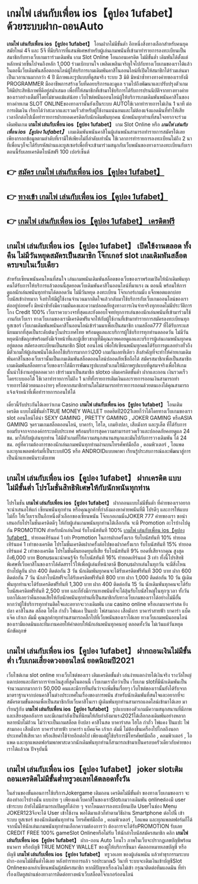 # เกมไพ่ เล่นกับเพื่อน ios【คูปอง 1ufabet】  ด้วยระบบฝาก-ถอนAuto

**เกมไพ่ เล่นกับเพื่อน ios【คูปอง 1ufabet】** โอนฝากไม่มีขั้นต่ำ  อีกหนึ่งสิ่งทางเลือกสำหรับคนยุคสมัยใหม่ 4จี และ 5จี ที่มีบริการที่แสนพิเศษสำหรับผู้เล่นเกมพนันที่เข้ามาทำรายการลงทะเบียนเป็นสมาชิกกับทางเว็บเกมเราร่วมเดิมพัน เกม Slot Online โอนถอนเครดิต ไม่มีขั้นต่ำ เดิมพันได้ตั้งแต่ หลักหน่วยขึ้นไปจนถึงหลัก 1,000 ร่วมเบิกบานใจ เพลิดเพลินเจริญใจไปกับทางเว็บเกมของเราได้แล้วในตอนี้เว็บเดิมพันสล็อตออนไลน์ผู้ให้บริการเกมเดิมพันคาสิโนออนไลน์ที่เปิดให้สมาชิกได้ร่วมเล่นมาเป็นเวลานานมากกว่า 4 ปี มีภาพและรูปแบบที่ดูสมจริง ระบบ 3 มิติ
มิหนำซ้ำทางทางค่ายของเรายังมี  PROGRAMMER มืออาชีพการสร้างเว็บที่คอยบริการและดูแล  รวมไปถึงพัฒนาและปรับปรุงตัวเกมให้มีประสิทธิภาพที่ดีอยู่สม่ำเสมอ เพื่อที่ให้สมาชิกที่เข้ามาใช้บริการได้รับการปรนนิบัติจากทางทางค่ายของเราอย่างเต็มที่โดยไม่ขาดแม้แต่น้อย เว็บไซต์พนันออนไลน์ผู้ให้บริการเกมเดิมพันพนันคาสิโนของทางค่ายเกม SLOT ONLINEของทางเรานั้นยังเป็นระบบ AUTOใช้เวลาทำรายการไม่เกิน 1 นาที ต่อการเติมเงิน เรียกได้ว่าสะดวกและรวดเร็วสำหรับผู้ใช้งานแน่นอนและไม่ต้องแจ้งแอดมินที่ทำให้เสียเวลาอีกต่อไปเมื่อทำรายการฝากยอดเครดิตกับนักเดิมพันทุกคน
นักพนันทุกท่านที่สนใจอยากจะร่วมเดิมพันเกม **เกมไพ่ เล่นกับเพื่อน ios【คูปอง 1ufabet】** เกม Slot Online หรือ ***เกมไพ่ เล่นกับเพื่อน ios【คูปอง 1ufabet】*** เกมเดิมพันพนันคาสิโนผู้เล่นพนันสามารถทำรายการสมัครได้เลยเพียงกรอกข้อมูลตามลำดับที่เรามีให้เพียงไม่กี่ลำดับเท่านั้น ใช้เวลาการทำรายการลงทะเบียนไม่ถึง 2 นาทีเพื่อนๆก็จะได้รับรหัสผ่านและยูสเซอร์เพื่อที่จะเข้ามาร่วมสนุกกับเว็บพนันของทางเราลงทะเบียนกับเราตอนนี้รับเลยเครดิตโบนัสฟรี 100 เปอร์เซ็นต์ 

## 👉 [สมัคร เกมไพ่ เล่นกับเพื่อน ios【คูปอง 1ufabet】](https://archa888.com/)
## 👉 [ทางเข้า เกมไพ่ เล่นกับเพื่อน ios【คูปอง 1ufabet】](https://archa888.com/)
## 👉 [เกมไพ่ เล่นกับเพื่อน ios【คูปอง 1ufabet】 เครดิตฟรี](https://archa888.com/)

## เกมไพ่ เล่นกับเพื่อน ios【คูปอง 1ufabet】 เปิดใช้งานตลอด ทั้งคืน ไม่มีวันหยุดสมัครเป็นสมาชิก โจ๊กเกอร์ slot เกมเดิมพันสล็อตครบจบในเว็บเดียว

สำหรับเซียนพนันคนไหนที่สนใจ เล่นเกมพนันเดิมพันสล็อตของเว็บของเราพร้อมเปิดให้นักเดิมพันทุกคนได้รับการให้บริการแล้วตอนนี้สุดยอดเว็บเดิมพันคาสิโนออนไลน์ที่มาแรง ณ ตอนนี้ พร้อมให้การดูแลนักเล่นพนันทุกท่านได้ตลอดวัน ไม่มีวันหยุด ลงทะเบียน โจ๊กเกอร์เกมมิ่ง แจ็กพอตแตกบ่อย โบนัสเข้าง่ายมาก จึงทำให้มีผู้ใช้งานจำนวนมากติดใจแล้วกลับมาใช้บริการกับเว็บเกมออนไลน์ของเราต่ออยู่บ่อยครั้ง มิหนำซ้ำยังมีความมั่นคงและความปลอดภัยสูงทางการเงินจ่ายจริงทุกยอดไม่มีประวัติการโกง Credit 100% เว็บเราควบวงจรที่สุดและยังตอบโจทย์ทุกการเล่นของนักเล่นพนันที่เข้ามาร่วมใช้งานกับเว็บเรา
ทางเว็บเกมของเรามีเครดิตฟรีแจกให้กับผู้ใช้งานที่เข้ามาทำรายการสมัครลงทะเบียนทุกยูสเซอร์ เว็บเกมเดิมพันพนันคาสิโนออนไลน์เข้าร่วมมาเพื่อเป็นสมาชิก เกมสล็อต777 ที่ได้รับกระแสนิยมมากที่สุดเป็นระดับต้นๆในประเทศไทย พร้อมดูแลและบริการผู้ใช้บริการทุกท่านตลอดวัน ไม่มีวันหยุดนักขัตฤกษ์พร้อมยังมีเจ้าหน้าที่และผู้เชี่ยวชาญที่มีคุณภาพคอยดูแลและบริการผู้เล่นเกมพนันทุกคนอยู่ตลอด สมัครลงทะเบียนเป็นสมาชิก Slot ออนไลน์ เพื่อให้เซียนพนันทุกคนได้รับการดูแลอย่างทั่วถึงมีตัวเกมให้ผู้เล่นพนันได้เลือกใช้บริการมากกว่า200 เกมกันเลยทีเดียว
สิ่งสำคัญที่จะทำให้ค่ายเกมเดิมพันคาสิโนของเว็บเรานั้นเป็นเกมเดิมพันสล็อตออนไลน์ปลอดภัยเชื่อถือได้ สมัครสมาชิกเพื่อเป็นสมาชิก  เกมเดิมพันสล็อตทางเว็บของเราได้มีการพัฒนารูปแบบตัวเกมให้มีภาพรูปแบบที่ดูสมจจริงเพื่อให้เกมนั้นน่าใช้งานอยู่ตลอดเวลา เข้าร่วมมาเป็นสมาชิก slotxo เติมเครดิตขั้นต่ำ ฝากและถอน เงินรวดเร็วโดยระบบออโต้ ใช้เวลาทำรายการไม่ถึง 1 นาทีทั้งรายการเติมเงินและรายการถอนเงินสามารถทำรายการได้ด้วยตนเองง่ายๆ หรือหากสมาชิกท่านใดไม่สามารถทำรายการถอนด้วยตนเองได้คุณสามารถแจ้งเจ้าหน้าที่เพื่อทำรายการถอนให้ได้

เดี๋ยวนี้รับประกันได้เลยว่าเกม Casino **เกมไพ่ เล่นกับเพื่อน ios【คูปอง 1ufabet】** โอนเติมเครดิต แบบไม่มีขั้นต่ำTRUE MONEY WALLET ยอดฮิตปี2021เลยก็ว่าได้โดยทางเว็บเกมของเรา slot ออนไลน์ได้นำ SEXY GAMING , PRETTY GAMING , JOKER GAMING หรือASIA GAMING จุดรวมเกมสล็อตออนไลน์, บาคาร่า, ไฮโล, เกมยิงปลา, เสือมังกร และรูเล็ต ที่ได้รับการยอมรับจากจากองค์กรระบดับประเทศ พร้อมบริการสุดความสามารถรวดเร็วและปลอดภัยคอยดูแล 24 ชม. มาให้กับผู้เล่นทุกท่าน ได้มีตัวเกมที่ให้ความสนุกสนานสนุกและมันไปกับการวางเดิมพัน ได้ 24 ชม. อยู่ที่ความต้องการของนักเล่นเกมพนันทุกท่านผ่านบนโทรศัพท์มือถือ , คอมพิวเตอร์ , ไอแพด และทุกแพลตฟอร์มที่เป็นระบบIOS หรือ ANDROIDแบบพกพา เรียนรู้ประสบการณ์และพัฒนาสู่การเป็นนักแทงพนันระดับเทพ

## เกมไพ่ เล่นกับเพื่อน ios【คูปอง 1ufabet】 ฝากเครดิต แบบไม่มีขั้นต่ำ โปรโมชั่นสิทธิพิเศษให้กับนักพนันทุกท่าน

โปรโมชั่น **เกมไพ่ เล่นกับเพื่อน ios【คูปอง 1ufabet】** ฝากถอนแบบไม่มีขั้นต่ำ ที่ค่ายของเราอยากจะนำเสนอให้แก่  เซียนพนันทุกท่าน หรือคุณลูกค้าที่กำลังมองหาค่ายพนันที่มี โปรดีๆ และการให้แบบไม่กั๊ก ให้เว็บเราเป็นอีกหนึ่งตัวเลือกของเซียนพนัน โจ๊กเกอเกมมิ่งJOKER 777 ค่ายของเรา ขอนำเสนอกับโปรโมชั่นเครดิตดีๆ ให้กับผู้เล่นเกมพนันทุกท่านได้เลือกกัน จะมี Promotion อะไรบ้างไปดูกัน
 PROMOTION สำหรับนักเล่นใหม่ รับโบนัสทันที 100% [เกมไพ่ เล่นกับเพื่อน ios【คูปอง 1ufabet】](https://archa888.com/) ทำยอดเทิร์นแค่ 1 เท่า
 Promotion ในการฝากครั้งแรก รับโบนัสทันที 10% ทำยอดเทิร์นแค่ 1 เท่าของเครดิต
โปรโมชั่นเครดิตฝากครั้งต่อไปของฝากครั้งแรก รับโบนัสทันที 15% ทำยอดเทิร์นแค่ 2 เท่าของเครดิต
โปรโมชั่นคืนยอดทุนที่เสีย รับโบนัสทันที 9% ยอดที่เสียจากคุณ สูงสุดถึง6,000 บาท
Bonusแนะนำคนรู้จัก รับโบนัสทันที 16% ทำยอดเทิร์นแค่ 3 เท่า
ทั้งนี้โปรสิทธิพิเศษที่เว็บคาสิโนของเราได้คัดสรรไว้ให้เพื่อผู้เล่นที่หน้าตาดี Bonusฝากเล่นในทุกวัน จะมีสิ่งไหนบ้างไปดูกัน
ฝาก 400 ติดต่อกัน 3 วัน นักเดิมพันทุกคนจะได้รับเครดิตฟรีทันที 300 บาท
ฝาก 600 ติดต่อกัน 7 วัน นักล่าโบนัสฟรีจะได้รับเครดิตฟรีทันที 800 บาท
ฝาก 1,000 ติดต่อกัน 10 วัน ผู้เดิมพันทุกท่านจะได้รับเครดิตฟรีทันที 1,300 บาท
ฝาก 400 ติดต่อกัน 15 วัน นักเดิมพันทุกคนจะได้รับโบนัสเครดิตฟรีทันที 2,500 บาท
และก็ยังมีการแทงพนันที่จะได้ลุ้นรับโบนัสใหญ่ในทุกๆเวลา ทั้งวัน บอกได้เลยว่าคืนยอดเสียให้กับนักพนันทุกท่านที่เป็นสมาชิกกับทางเว็บเกมของเราได้อย่างไม่มีอั้น หากว่าผู้ใช้บริการทุกท่านติดใจและอยากจะวางเดิมพัน เกม casino online หรือเกมบาคาร่าสด ยิงปลา คาสิโนสด สล็อต ไฮโล กำถั่ว ไพ่แคง ปั่นแปะ ไพ่สามกอง เสือมังกร บาคาร่าสายฟ้า บาคาร่า แบ็คแจ๊ค เก้าเก ดัมมี่ คุณลูกค้าทุกท่านสามารถคลิ๊กไปที่เว็บพนันของเราได้เลย ทางเว็บเกมพนันออนไลน์ของเรามีแอดมินและทีมงานคอยให้คำตอบให้นักเล่นพนันทุกคนอยู่ ตลอดทั้งวัน ไม่เว้นแต่วันหยุดนักขัตฤกษ์

## เกมไพ่ เล่นกับเพื่อน ios【คูปอง 1ufabet】 ฝากถอนเงินไม่มีขั้นต่ำ  เว็บเกมเสี่ยงดวงออนไลน์ ยอดนิยมปี2021

เว็บไซต์เกม slot online ทางเว็บไซต์ของเรา เติมเครดิตขั้นต่ำ เล่นง่ายแตกง่ายได้เงินจริง รางวัลใหญ่แตกบ่อยและอัตราการจ่ายเงินสูงที่สุดในตอนนี้ เว็บเกมเราถือว่าเป็น เว็บเกม slotที่มีนักเดิมพันเป็นจำนวนมากมากกว่า 50,000 คนและมีการยืนยันว่าจะเพิ่มขึ้นเรื่อยๆ เว็บไซต์ของเรานั้นยังได้รับจากมาตราฐานจากบ่อนคาสิโนต่างประเทศในเรื่องของการพนัน สำหรับนักเดิมพันที่สนใจและอยากที่จะสมัครตามขั้นตอนเพื่อเป็นสมาชิกกับเว็บคาสิโนเรา ผู้เดิมพันทุกท่านสามารถแอดไลน์เข้ามาได้เลย
	มาเรียนรู้กับ **เกมไพ่ เล่นกับเพื่อน ios【คูปอง 1ufabet】** รูปแบบของตัวเกมมีความสนุกสนานที่มีภาพและเสียงสุดอลังการ และมีเกมกำลังเป็นที่นิยมให้กับกำลังมาแรง2021ได้เลือกลงเดิมพันอย่างหลากหลายนับไม่ถ้วน  ไม่ว่าจะเป็นเกมสล็อต ยิงปลา คาสิโนสด บาคาร่าสด ไฮโล กำถั่ว ไพ่แคง ปั่นแปะ ไพ่สามกอง เสือมังกร บาคาร่าสายฟ้า บาคาร่า แบ็คแจ๊ค เก้าเก ดัมมี่ ไม่ต้องขึ้นเครื่องไปไกลถึงนอกประเทศให้เสียเวลา หรือเสียค่าใช้จ่ายอีกต่อไป เพียงแค่ผู้ใช้บริการมีโทรศัพท์มือถือ , คอมพิวเตอร์ , ไอแพด และทุกแพลตฟอร์มพกพาสะดวกนักเดิมพันทุกท่านก็สามารถเข้ามาเป็นครอบครัวเดียวกับค่ายของเราได้แล้วณ ปัจจุบันนี้

## เกมไพ่ เล่นกับเพื่อน ios【คูปอง 1ufabet】 joker slotเติมถอนเครดิตไม่มีขั้นต่ำทรูวอเลทได้ตลอดทั้งวัน

ในส่วนของขั้นตอนการใช้บริการJokergame เติมถอน เครดิตไม่มีขั้นต่ำ ของทางเว็บเกมของเรา จะต้องทำอะไรบ้างนั้น แบบง่าย ๆ เพียงแค่เว็บคาสิโนของเราSlotเกมวางเดิมพัน onlineต้องมี user เข้าระบบ ถ้ายังไม่มีสามารถเปิดยูสได้ง่าย ๆ จากโหมดการลงทะเบียนเปิด Userในช่อง Menu JOKER123จึงจะได้ User เข้าใช้งาน พอได้มาแล้วก็ทำตามวิธีผ่าน Smartphone ต่อไปนี้
เข้าระบบ ยูสเซอร์  ของนักเดิมพันทุกท่าน โทรศัพท์มือถือ , คอมพิวเตอร์ , ไอแพด และทุกแพลตฟอร์มก็ได้
จากนั้นให้นักเล่นเกมพนันทุกท่านเลือกความต้องการว่า ต้องการจะได้รับPROMOTION รับเลย CREDIT FREE 100% gameSlot Onlineหรือไม่รับ
ให้นักล่าโบนัสสมัครสมาชิก คลิก **เกมไพ่ เล่นกับเพื่อน ios【คูปอง 1ufabet】** ฝาก-ถอน Auto โอนไว ภาพในเว็บจะปรากฏเลขบัญชีพร้อมธนาคาร หรือบัญชี TRUE MONEY WALLET ของผู้ให้บริการขึ้นมา
คัดลอกหมายเลขบัญชี หรือบัญชี **เกมไพ่ เล่นกับเพื่อน ios【คูปอง 1ufabet】** ทรูวอเลท ของผู้เล่นพนัน แล้วทำธุรกรรมระบบฝาก-ถอนไม่มีขั้นต่ำได้เลย
หลังทำรายการแล้ว รอประมาณ5 วินาที ระบบจะเติมเงินเข้าบัญชีSlot Onlineของเหล่าเซียนพนันผู้สมัครสมาชิก
หากมีปัญหาเรื่องเงินไม่เข้า กรุณาติดต่อทีมแอดมิน ที่ทำเรื่องเปิดยูสผ่านช่องทางการติดต่อทางหน้าเว็บสล็อตโจ๊กเกอร์ออนไลน์


